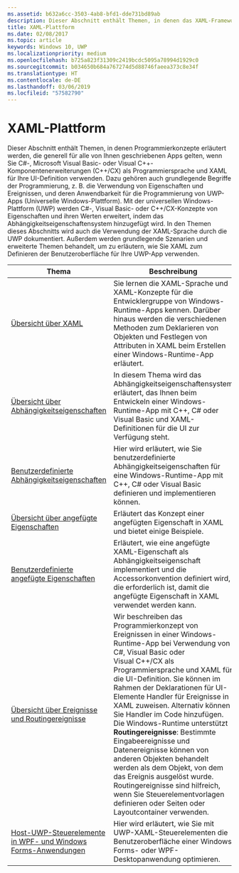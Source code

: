 ```yaml
---
ms.assetid: b632a6cc-3503-4ab8-bfd1-dde731bd89ab
description: Dieser Abschnitt enthält Themen, in denen das XAML-Framework für UWP-Apps (Universelle Windows-Plattform) erläutert wird.
title: XAML-Plattform
ms.date: 02/08/2017
ms.topic: article
keywords: Windows 10, UWP
ms.localizationpriority: medium
ms.openlocfilehash: b725a823f31309c2419bcdc5095a78994d1929c0
ms.sourcegitcommit: b034650b684a767274d5d88746faeea373c8e34f
ms.translationtype: HT
ms.contentlocale: de-DE
ms.lasthandoff: 03/06/2019
ms.locfileid: "57582790"
---
```

# <a name="xaml-platform"></a>XAML-Plattform


Dieser Abschnitt enthält Themen, in denen Programmierkonzepte erläutert werden, die generell für alle von Ihnen geschriebenen Apps gelten, wenn Sie C#-, Microsoft Visual Basic- oder Visual C++-Komponentenerweiterungen (C++/CX) als Programmiersprache und XAML für Ihre UI-Definition verwenden. Dazu gehören auch grundlegende Begriffe der Programmierung, z. B. die Verwendung von Eigenschaften und Ereignissen, und deren Anwendbarkeit für die Programmierung von UWP-Apps (Universelle Windows-Plattform). Mit der universellen Windows-Plattform (UWP) werden C#-, Visual Basic- oder C++/CX-Konzepte von Eigenschaften und ihren Werten erweitert, indem das Abhängigkeitseigenschaftensystem hinzugefügt wird. In den Themen dieses Abschnitts wird auch die Verwendung der XAML-Sprache durch die UWP dokumentiert. Außerdem werden grundlegende Szenarien und erweiterte Themen behandelt, um zu erläutern, wie Sie XAML zum Definieren der Benutzeroberfläche für Ihre UWP-App verwenden.

| Thema | Beschreibung |
|-------|-------------|
| [Übersicht über XAML](xaml-overview.md) | Sie lernen die XAML-Sprache und XAML-Konzepte für die Entwicklergruppe von Windows-Runtime-Apps kennen. Darüber hinaus werden die verschiedenen Methoden zum Deklarieren von Objekten und Festlegen von Attributen in XAML beim Erstellen einer Windows-Runtime-App erläutert. |
| [Übersicht über Abhängigkeitseigenschaften](dependency-properties-overview.md) | In diesem Thema wird das Abhängigkeitseigenschaftensystem erläutert, das Ihnen beim Entwickeln einer Windows-Runtime-App mit C++, C# oder Visual Basic und XAML-Definitionen für die UI zur Verfügung steht. |
| [Benutzerdefinierte Abhängigkeitseigenschaften](custom-dependency-properties.md) | Hier wird erläutert, wie Sie benutzerdefinierte Abhängigkeitseigenschaften für eine Windows-Runtime-App mit C++, C# oder Visual Basic definieren und implementieren können. |
| [Übersicht über angefügte Eigenschaften](attached-properties-overview.md) | Erläutert das Konzept einer angefügten Eigenschaft in XAML und bietet einige Beispiele. |
| [Benutzerdefinierte angefügte Eigenschaften](custom-attached-properties.md) | Erläutert, wie eine angefügte XAML-Eigenschaft als Abhängigkeitseigenschaft implementiert und die Accessorkonvention definiert wird, die erforderlich ist, damit die angefügte Eigenschaft in XAML verwendet werden kann. |
| [Übersicht über Ereignisse und Routingereignisse](events-and-routed-events-overview.md) | Wir beschreiben das Programmierkonzept von Ereignissen in einer Windows-Runtime-App bei Verwendung von C#, Visual Basic oder Visual C++/CX als Programmiersprache und XAML für die UI-Definition. Sie können im Rahmen der Deklarationen für UI-Elemente Handler für Ereignisse in XAML zuweisen. Alternativ können Sie Handler im Code hinzufügen. Die Windows-Runtime unterstützt **Routingereignisse**: Bestimmte Eingabeereignisse und Datenereignisse können von anderen Objekten behandelt werden als dem Objekt, von dem das Ereignis ausgelöst wurde. Routingereignisse sind hilfreich, wenn Sie Steuerelementvorlagen definieren oder Seiten oder Layoutcontainer verwenden. |
|[Host-UWP-Steuerelemente in WPF- und Windows Forms-Anwendungen](xaml-host-controls.md)| Hier wird erläutert, wie Sie mit UWP-XAML-Steuerelementen die Benutzeroberfläche einer Windows Forms- oder WPF-Desktopanwendung optimieren.|

